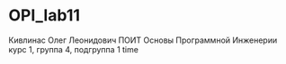 # OPI_lab11
Кивлинас
Олег
Леонидович
ПОИТ
Основы Программной Инженерии
курс 1, группа 4, подгруппа 1
time